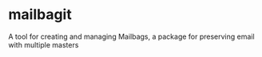 # mailbagit
A tool for creating and managing Mailbags, a package for preserving email with multiple masters
